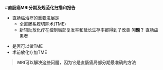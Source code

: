#**直肠癌MRI分期及规范化扫描和报告**
- 直肠癌治疗的重要进展是
    * 全直肠系膜切除术(TME)
    * 新辅助放化疗在控制局部复发率和延长生存率都得到了改善
**问题？**
直肠癌患者
* 是否可以做TME
* 术前放化疗加TME
> **MRI可以解决这些问题，因为它是直肠癌局部分期最准确的方法**
